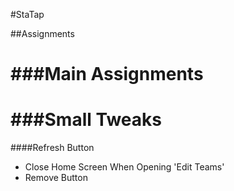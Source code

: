 #StaTap

##Assignments

###Main Assignments
===================

###Small Tweaks
===============
####Refresh Button
<ul>
	<li>Close Home Screen When Opening 'Edit Teams'</li>
	<li>Remove Button</li>
</ul>
